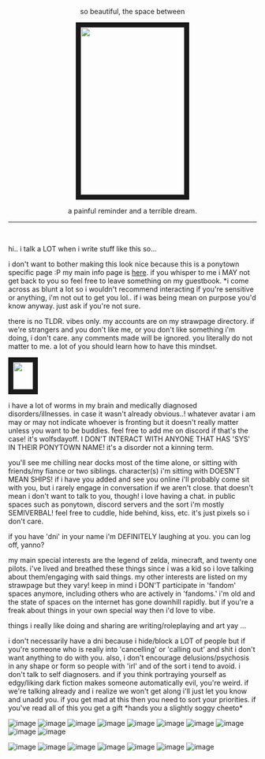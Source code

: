 <p align="center">so beautiful, the space between

<p align="center">
<img src="https://i.imgur.com/t4ksVXn.png" width="210" height="340" border="10"/>

<p align="center">a painful reminder and a terrible dream.

------

<br/>


hi.. i talk a LOT when i write stuff like this so...

i don't want to bother making this look nice because this is a ponytown specific page :P my main info page is [here](https://w0lf.straw.page).
if you whisper to me i MAY not get back to you so feel free to leave something on my guestbook.
*i come across as blunt a lot so i wouldn't recommend interacting if you're sensitive
or anything, i'm not out to get you lol.. if i was being mean on purpose you'd know anyway.
just ask if you're not sure.

there is no TLDR. vibes only. my accounts are on my strawpage directory.
if we're strangers and you don't like me, or you don't like something i'm doing, i don't care.
any comments made will be ignored. you literally do not matter to me. a lot of you should learn
how to have this mindset.
<br/>
<p align="left">
<img src="https://enchantments.carrd.co/assets/images/gallery20/da85e56d.gif?v=976bb919" width="40" height="55" border="10"/>

i have a lot of worms in my brain and medically diagnosed disorders/illnesses. in case it wasn't already obvious..!
whatever avatar i am may or may not indicate whoever is fronting but it doesn't really matter unless you want to be buddies.
feel free to add me on discord if that's the case! it's wolfsdayoff. I DON'T INTERACT WITH ANYONE THAT HAS 'SYS' IN THEIR PONYTOWN NAME! it's a disorder not a kinning term.

you'll see me chilling near docks most of the time alone, or sitting with friends/my fiance or two siblings. character(s) i'm sitting with DOESN'T MEAN SHIPS! if i have you added and see you online i'll probably come sit with you, but i rarely engage in conversation if we aren't close. that doesn't mean i don't want to talk to you, though! i love having a chat. in public spaces such as ponytown, discord servers and the sort i'm mostly SEMIVERBAL!
feel free to cuddle, hide behind, kiss, etc. it's just pixels so i don't care.

if you have 'dni' in your name i'm DEFINITELY laughing at you. you can log off, yanno?

my main special interests are the legend of zelda, minecraft, and twenty one pilots. i've lived and breathed these things since i was a kid so i love talking about them/engaging with said things. my other interests are listed on my strawpage but they vary! keep in mind i DON'T participate in 'fandom' spaces anymore, including others who are actively in 'fandoms.' i'm old and the state of spaces on the internet has gone downhill rapidly. but if you're a freak about things in your own special way then i'd love to vibe.

things i really like doing and sharing are writing/roleplaying and art yay ...

i don't necessarily have a dni because i hide/block a LOT of people but if you're someone who is really into 'cancelling' or 'calling out' and shit i don't want anything to do with you. also, i don't encourage delusions/psychosis in any shape or form so people with 'irl' and of the sort i tend to avoid. i don't talk to self diagnosers. and if you think portraying yourself as edgy/liking dark fiction makes someone automatically evil, you're weird.
if we're talking already and i realize we won't get along i'll just let you know and unadd you. if you get mad at this then you need to sort your priorities.
if you've read all of this you get a gift \*hands you a slightly soggy cheeto*

![image](https://adriansblinkiecollection.neocities.org/a11.gif) ![image](https://adriansblinkiecollection.neocities.org/a31.gif) ![image](https://adriansblinkiecollection.neocities.org/d28.gif) ![image](https://adriansblinkiecollection.neocities.org/d55.gif) ![image](https://adriansblinkiecollection.neocities.org/v26.gif) ![image](https://adriansblinkiecollection.neocities.org/f10.gif) ![image](https://adriansblinkiecollection.neocities.org/k9.gif) ![image](https://adriansblinkiecollection.neocities.org/24.gif) ![image](https://y2k.neocities.org/blinkiez/tumblr_pc38rqsNC61u4h28eo9_250.gif) ![image](https://64.media.tumblr.com/95dada123b36c1ea217aefa70e847b28/tumblr_pgvansSFu11sy5bqd_250.gifv) 

![image](https://adriansblinkiecollection.neocities.org/stamps/d41.gif) ![image](https://adriansblinkiecollection.neocities.org/stamps/e59.png) ![image](https://adriansblinkiecollection.neocities.org/stamps/a22.gif) ![image](https://adriansblinkiecollection.neocities.org/stamps/i9.jpg) ![image](https://adriansblinkiecollection.neocities.org/stamps/f19.png) ![image](https://adriansblinkiecollection.neocities.org/stamps/i11.jpg) ![image](https://adriansblinkiecollection.neocities.org/stamps/d10.png) 
